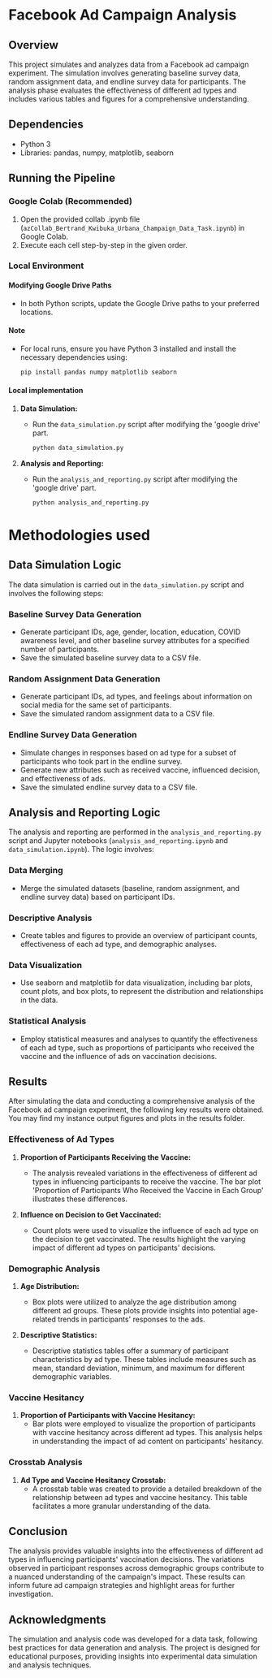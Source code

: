 # Facebook Ad Campaign Analysis

## Overview

This project simulates and analyzes data from a Facebook ad campaign experiment. The simulation involves generating baseline survey data, random assignment data, and endline survey data for participants. The analysis phase evaluates the effectiveness of different ad types and includes various tables and figures for a comprehensive understanding.

## Dependencies

- Python 3
- Libraries: pandas, numpy, matplotlib, seaborn

## Running the Pipeline

### Google Colab (Recommended)

1. Open the provided collab .ipynb file (`azCollab_Bertrand_Kwibuka_Urbana_Champaign_Data_Task.ipynb`) in Google Colab.
2. Execute each cell step-by-step in the given order.

### Local Environment
#### Modifying Google Drive Paths

- In both Python scripts, update the Google Drive paths to your preferred locations.

#### Note

- For local runs, ensure you have Python 3 installed and install the necessary dependencies using:
  ```bash
  pip install pandas numpy matplotlib seaborn

#### Local implementation 

1. **Data Simulation:**
   - Run the `data_simulation.py` script after modifying the 'google drive' part.
     ```bash
     python data_simulation.py
     ```

2. **Analysis and Reporting:**
   - Run the `analysis_and_reporting.py` script after modifying the 'google drive' part.
     ```bash
     python analysis_and_reporting.py
     ```
     
# Methodologies used 

## Data Simulation Logic

The data simulation is carried out in the `data_simulation.py` script and involves the following steps:

### Baseline Survey Data Generation

- Generate participant IDs, age, gender, location, education, COVID awareness level, and other baseline survey attributes for a specified number of participants.
- Save the simulated baseline survey data to a CSV file.

### Random Assignment Data Generation

- Generate participant IDs, ad types, and feelings about information on social media for the same set of participants.
- Save the simulated random assignment data to a CSV file.

### Endline Survey Data Generation

- Simulate changes in responses based on ad type for a subset of participants who took part in the endline survey.
- Generate new attributes such as received vaccine, influenced decision, and effectiveness of ads.
- Save the simulated endline survey data to a CSV file.

## Analysis and Reporting Logic

The analysis and reporting are performed in the `analysis_and_reporting.py` script and Jupyter notebooks (`analysis_and_reporting.ipynb` and `data_simulation.ipynb`). The logic involves:

### Data Merging

- Merge the simulated datasets (baseline, random assignment, and endline survey data) based on participant IDs.

### Descriptive Analysis

- Create tables and figures to provide an overview of participant counts, effectiveness of each ad type, and demographic analyses.

### Data Visualization

- Use seaborn and matplotlib for data visualization, including bar plots, count plots, and box plots, to represent the distribution and relationships in the data.

### Statistical Analysis

- Employ statistical measures and analyses to quantify the effectiveness of each ad type, such as proportions of participants who received the vaccine and the influence of ads on vaccination decisions.


## Results

After simulating the data and conducting a comprehensive analysis of the Facebook ad campaign experiment, the following key results were obtained. You may find my instance output figures and plots in the results folder. 

### Effectiveness of Ad Types

1. **Proportion of Participants Receiving the Vaccine:**
   - The analysis revealed variations in the effectiveness of different ad types in influencing participants to receive the vaccine. The bar plot 'Proportion of Participants Who Received the Vaccine in Each Group' illustrates these differences.

2. **Influence on Decision to Get Vaccinated:**
   - Count plots were used to visualize the influence of each ad type on the decision to get vaccinated. The results highlight the varying impact of different ad types on participants' decisions.

### Demographic Analysis

1. **Age Distribution:**
   - Box plots were utilized to analyze the age distribution among different ad groups. These plots provide insights into potential age-related trends in participants' responses to the ads.

2. **Descriptive Statistics:**
   - Descriptive statistics tables offer a summary of participant characteristics by ad type. These tables include measures such as mean, standard deviation, minimum, and maximum for different demographic variables.

### Vaccine Hesitancy

1. **Proportion of Participants with Vaccine Hesitancy:**
   - Bar plots were employed to visualize the proportion of participants with vaccine hesitancy across different ad types. This analysis helps in understanding the impact of ad content on participants' hesitancy.

### Crosstab Analysis

1. **Ad Type and Vaccine Hesitancy Crosstab:**
   - A crosstab table was created to provide a detailed breakdown of the relationship between ad types and vaccine hesitancy. This table facilitates a more granular understanding of the data.

## Conclusion

The analysis provides valuable insights into the effectiveness of different ad types in influencing participants' vaccination decisions. The variations observed in participant responses across demographic groups contribute to a nuanced understanding of the campaign's impact. These results can inform future ad campaign strategies and highlight areas for further investigation.

## Acknowledgments

The simulation and analysis code was developed for a data task, following best practices for data generation and analysis. The project is designed for educational purposes, providing insights into experimental data simulation and analysis techniques.
